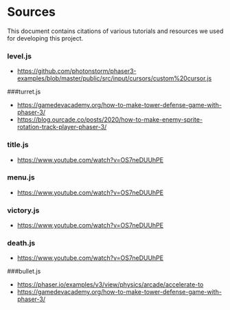 # Sources

This document contains citations of various tutorials and resources we used for
developing this project.

### level.js
- https://github.com/photonstorm/phaser3-examples/blob/master/public/src/input/cursors/custom%20cursor.js

###turret.js
- https://gamedevacademy.org/how-to-make-tower-defense-game-with-phaser-3/
- https://blog.ourcade.co/posts/2020/how-to-make-enemy-sprite-rotation-track-player-phaser-3/

### title.js
- https://www.youtube.com/watch?v=OS7neDUUhPE

### menu.js
- https://www.youtube.com/watch?v=OS7neDUUhPE

### victory.js
- https://www.youtube.com/watch?v=OS7neDUUhPE

### death.js
- https://www.youtube.com/watch?v=OS7neDUUhPE

###bullet.js
- https://phaser.io/examples/v3/view/physics/arcade/accelerate-to
- https://gamedevacademy.org/how-to-make-tower-defense-game-with-phaser-3/